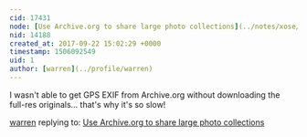 ```yaml
---
cid: 17431
node: [Use Archive.org to share large photo collections](../notes/xose/05-13-2017/use-archive-org-to-share-large-photo-collections)
nid: 14188
created_at: 2017-09-22 15:02:29 +0000
timestamp: 1506092549
uid: 1
author: [warren](../profile/warren)
---
```


I wasn't able to get GPS EXIF from Archive.org without downloading the full-res originals... that's why it's so slow!

[warren](../profile/warren) replying to: [Use Archive.org to share large photo collections](../notes/xose/05-13-2017/use-archive-org-to-share-large-photo-collections)

